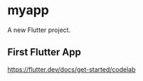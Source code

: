 # myapp

A new Flutter project.

## First Flutter App

https://flutter.dev/docs/get-started/codelab


